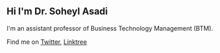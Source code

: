 ## Hi I'm Dr. Soheyl Asadi

 I'm an assistant professor of Business Technology Management (BTM).

 Find me on [Twitter](https://x.com/drsoheylasadi), [Linktree](https://linktr.ee/soheylasadi)

<!--
**soheylasadi/soheylasadi** is a ✨ _special_ ✨ repository because its `README.md` (this file) appears on your GitHub profile.

Here are some ideas to get you started:

- 🔭 I’m currently working on ...
- 🌱 I’m currently learning ...
- 👯 I’m looking to collaborate on ...
- 🤔 I’m looking for help with ...
- 💬 Ask me about ...
- 📫 How to reach me: ...
- 😄 Pronouns: ...
- ⚡ Fun fact: ...
-->
